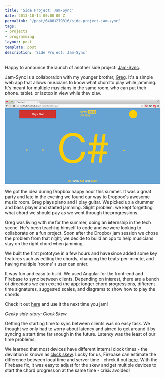```yaml
---
title: 'Side Project: Jam-Sync'
date: 2013-10-14 00:00:00 Z
permalink: "/post/64003279316/side-project-jam-sync"
tags:
- projects
- programming
layout: post
template: post
description: 'Side Project: Jam-Sync'
---
```


Happy to announce the launch of another side project: [Jam-Sync](http://randylubin.github.io/jam-sync/#/). 

Jam-Sync is a collaboration with my younger brother, [Greg](http://greglubin.com/). It's a simple web app that allows musicians to know what chord to play while jamming. It's meant for multiple musicians in the same room, who can put their phone, tablet, or laptop in view while they play.

![](/images/c63cb2334031b7c56127e9f41f1dcb827d89ea5c8f5ecb578801fe848f5b958a.png)

We got the idea during Dropbox happy hour this summer. It was a great party and late in the evening we found our way to Dropbox's awesome music room. Greg plays piano and I play guitar. We picked up a drummer and bass player and started jamming. Slight problem: we kept forgetting what chord we should play as we went through the progressions.

Greg was living with me for the summer, doing an internship in the tech scene. He's been teaching himself to code and we were looking to collaborate on a fun project. Soon after the Dropbox jam session we chose the problem from that night; we decide to build an app to help musicians stay on the right chord when jamming.

We built the first prototype in a few hours and have since added some key features such as editing the chords, changing the beats-per-minute, and having multiple 'rooms' a user can enter.

It was fun and easy to build. We used Angular for the front-end and Firebase to sync between clients. Depending on interest, there are a bunch of directions we can extend the app: longer chord progressions, different time signatures, suggested scales, and diagrams to show how to play the chords.

Check it out [here](http://randylubin.github.io/jam-sync/#/) and use it the next time you jam!



_Geeky side-story: Clock Skew_

Getting the starting time to sync between clients was no easy task. We thought we only had to worry about latency and aimed to get around it by syncing a start time far enough in the future. Latency was the least of our time problems.

We learned that most devices have different internal clock times - the deviation is known as [clock skew](http://en.wikipedia.org/wiki/Clock_skew). Lucky for us, Firebase can estimate the difference between local time and server time - check it out [here](https://www.firebase.com/docs/managing-presence.html). With the Firebase fix, it was easy to adjust for the skew and get multiple devices to start the chord progression at the same time - crisis avoided!


